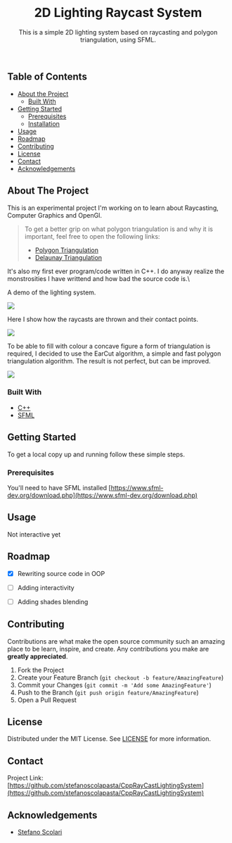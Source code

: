 
<!-- PROJECT LOGO -->
<br />
<p align="center">

  <h1 align="center">2D Lighting Raycast System</h1>

  <p align="center">
    This is a simple 2D lighting system based on raycasting and polygon triangulation, using SFML.
    <br />
    <br />
    <br />
  </p>
</p>



<!-- TABLE OF CONTENTS -->
## Table of Contents

* [About the Project](#about-the-project)
  * [Built With](#built-with)
* [Getting Started](#getting-started)
  * [Prerequisites](#prerequisites)
  * [Installation](#installation)
* [Usage](#usage)
* [Roadmap](#roadmap)
* [Contributing](#contributing)
* [License](#license)
* [Contact](#contact)
* [Acknowledgements](#acknowledgements)


<!-- ABOUT THE PROJECT -->
## About The Project

This is an experimental project I'm working on to learn about Raycasting, Computer Graphics and OpenGl.  

> To get a better grip on what polygon triangulation is and why it is important, feel free to open the following links:  
> * [Polygon Triangulation](https://en.wikipedia.org/wiki/Polygon_triangulation)  
> * [Delaunay Triangulation](https://en.wikipedia.org/wiki/Delaunay_triangulation)


It's also my first ever program/code written in C++. I do anyway realize the monstrosities I have writtend and how bad the source code is.\
  
A demo of the lighting system. 
  
![](https://github.com/stefanoscolapasta/CppRayCastLightingSystem/blob/master/res/Demo.gif)  
  
  
Here I show how the raycasts are thrown and their contact points.  
  
![](https://github.com/stefanoscolapasta/CppRayCastLightingSystem/blob/master/res/raycastsContactAndBoundary.gif)  
  
  
To be able to fill with colour a concave figure a form of triangulation is required, I decided to use the EarCut algorithm, a simple and fast polygon triangulation algorithm.
The result is not perfect, but can be improved. 
  
![](https://github.com/stefanoscolapasta/CppRayCastLightingSystem/blob/master/res/triangulation.gif)

### Built With

* [C++](https://isocpp.org/)
* [SFML](https://www.sfml-dev.org/download.php)



<!-- GETTING STARTED -->
## Getting Started

To get a local copy up and running follow these simple steps.


### Prerequisites

You'll need to have SFML installed [https://www.sfml-dev.org/download.php](https://www.sfml-dev.org/download.php)


<!-- USAGE EXAMPLES -->
## Usage

Not interactive yet



<!-- ROADMAP -->
## Roadmap

- [X] Rewriting source code in OOP
- [ ] Adding interactivity
- [ ] Adding shades blending



<!-- CONTRIBUTING -->
## Contributing

Contributions are what make the open source community such an amazing place to be learn, inspire, and create. Any contributions you make are **greatly appreciated**.

1. Fork the Project
2. Create your Feature Branch (`git checkout -b feature/AmazingFeature`)
3. Commit your Changes (`git commit -m 'Add some AmazingFeature'`)
4. Push to the Branch (`git push origin feature/AmazingFeature`)
5. Open a Pull Request



<!-- LICENSE -->
## License

Distributed under the MIT License. See [LICENSE](https://github.com/zucchero-sintattico/Jhaturanga/blob/main/LICENSE) for more information.



<!-- CONTACT -->
## Contact


Project Link: [https://github.com/stefanoscolapasta/CppRayCastLightingSystem](https://github.com/stefanoscolapasta/CppRayCastLightingSystem)



<!-- ACKNOWLEDGEMENTS -->
## Acknowledgements

* [Stefano Scolari](https://www.linkedin.com/in/stefano-scolari-7a9440170/)



